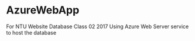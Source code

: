 # AzureWebApp

For NTU Website Database Class 02 2017
Using Azure Web Server service to host the database
